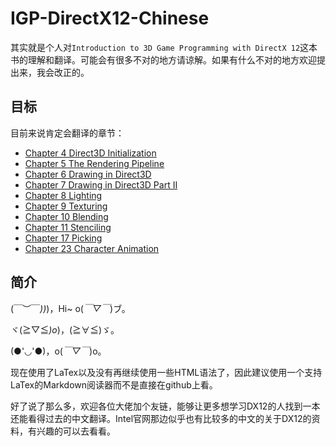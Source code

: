 ﻿# IGP-DirectX12-Chinese

其实就是个人对`Introduction to 3D Game Programming with DirectX 12`这本书的理解和翻译。可能会有很多不对的地方请谅解。如果有什么不对的地方欢迎提出来，我会改正的。

## 目标

目前来说肯定会翻译的章节：

- [Chapter 4 Direct3D Initialization](/Chapter%204%20Direct3D%20Initialization.md)
- [Chapter 5 The Rendering Pipeline](/Chapter%205%20The%20Rendering%20Pipeline.md)
- [Chapter 6 Drawing in Direct3D]()
- [Chapter 7 Drawing in Direct3D Part II]()
- [Chapter 8 Lighting]()
- [Chapter 9 Texturing]()
- [Chapter 10 Blending](/Chapter%2010%20Blending.md)
- [Chapter 11 Stenciling]()
- [Chapter 17 Picking]()
- [Chapter 23 Character Animation]()

## 简介

\(￣︶￣*\))*)，Hi~ o(*￣▽￣*)ブ。

ヾ(≧▽≦*)o*)，(≧∀≦)ゞ。

(●'◡'●)，o(*￣▽￣*)o。

现在使用了LaTex以及没有再继续使用一些HTML语法了，因此建议使用一个支持LaTex的Markdown阅读器而不是直接在github上看。

好了说了那么多，欢迎各位大佬加个友链，能够让更多想学习DX12的人找到一本还能看得过去的中文翻译。Intel官网那边似乎也有比较多的中文的关于DX12的资料，有兴趣的可以去看看。

